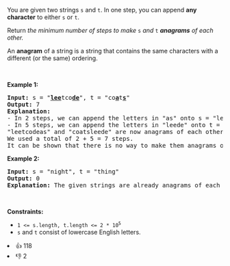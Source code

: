 <p>You are given two strings <code>s</code> and <code>t</code>. In one step, you can append <strong>any character</strong> to either <code>s</code> or <code>t</code>.</p>

<p>Return <em>the minimum number of steps to make </em><code>s</code><em> and </em><code>t</code><em> <strong>anagrams</strong> of each other.</em></p>

<p>An <strong>anagram</strong> of a string is a string that contains the same characters with a different (or the same) ordering.</p>

<p>&nbsp;</p>
<p><strong>Example 1:</strong></p>

<pre>
<strong>Input:</strong> s = &quot;<strong><u>lee</u></strong>tco<u><strong>de</strong></u>&quot;, t = &quot;co<u><strong>a</strong></u>t<u><strong>s</strong></u>&quot;
<strong>Output:</strong> 7
<strong>Explanation:</strong> 
- In 2 steps, we can append the letters in &quot;as&quot; onto s = &quot;leetcode&quot;, forming s = &quot;leetcode<strong><u>as</u></strong>&quot;.
- In 5 steps, we can append the letters in &quot;leede&quot; onto t = &quot;coats&quot;, forming t = &quot;coats<u><strong>leede</strong></u>&quot;.
&quot;leetcodeas&quot; and &quot;coatsleede&quot; are now anagrams of each other.
We used a total of 2 + 5 = 7 steps.
It can be shown that there is no way to make them anagrams of each other with less than 7 steps.
</pre>

<p><strong>Example 2:</strong></p>

<pre>
<strong>Input:</strong> s = &quot;night&quot;, t = &quot;thing&quot;
<strong>Output:</strong> 0
<strong>Explanation:</strong> The given strings are already anagrams of each other. Thus, we do not need any further steps.
</pre>

<p>&nbsp;</p>
<p><strong>Constraints:</strong></p>

<ul>
	<li><code>1 &lt;= s.length, t.length &lt;= 2 * 10<sup>5</sup></code></li>
	<li><code>s</code> and <code>t</code> consist of lowercase English letters.</li>
</ul>
<div><li>👍 118</li><li>👎 2</li></div>